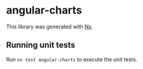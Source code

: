 # angular-charts

This library was generated with [Nx](https://nx.dev).

## Running unit tests

Run `nx test angular-charts` to execute the unit tests.

